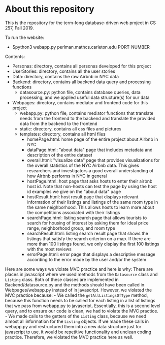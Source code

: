 # About this repository
This is the repository for the term-long database-driven web project in
CS 257, Fall 2019.

To run the website:
- $python3 webapp.py perlman.mathcs.carleton.edu PORT-NUMBER

Contents:
- Personas: directory, contains all personas developed for this project
- UserStories: directory, contains all the user stories
- Data: directory, contains the raw Airbnb in NYC data
- Backend: directory, contains all backend data query and processing functions
  - datasource.py: python file, contains database queries, data processing, and
      we applied useful data structure(s) for our data
- Webpages: directory, contains mediator and frontend code for this project
  - webapp.py: python file, contains mediator functions that translate needs
      from the frontend to the backend and translate the provided data from the
      backend to the frontend
  - static: directory, contains all css files and pictures
  - templates: directory, contains all html files
    - homePage.html: home page of the entire project about Airbnb in NYC
    - dataPage.html: "about data" page that includes metadata and description
        of the entire dataset
    - overall.html: "visualize data" page that provides visualizations for the
        overall statistics of the NYC Airbnb data. This gives researchers and
        investigators a good overall understanding of how Airbnb performs in
        NYC in general
    - hostPage.html: host page that asks hosts to enter their airbnb host id.
        Note that non-hosts can test the page by using the host id examples we
        give on the "about data" page
    - hostResult.html: host result page that displays relevant information of
        their listings and listings of the same room type in the same
        neighborhood. This allows hosts to learn more about the competitions
        associated with their listings
    - searchPage.html: listing search page that allows tourists to search for
        housing of interest by asking them for ideal price range, neighborhood
        group, and room type
    - searchResult.html: listing search result page that shows the listings that
        satisfy the search criterion on a map. If there are more than 100
        listings found, we only display the first 100 listings with the most
        reviews
    - errorPage.html: error page that displays a descriptive message according
        to the error made by the user and/or the system

Here are some ways we violate MVC practice and here is why:
    There are places in javascript where we used methods from the `Datasource`
    class and `Listing` class. Both of these classes are implemented in
    Backend/datasource.py and the methods should have been called in
    Webpages/webapp.py instead of in javascript. However, we violated the MVC
    practice because:
    - We called the `getAllListingsOfType` method, because this function needs
        to be called for each listing in a list of listings that we pass from
        webapp.py to javascript. Essentially, this is a second level query, and
        to ensure our code is clean, we had to violate the MVC practice.
    - We made calls to the getters of the `Listing` class, because we need
        almost all information for the `Listing` objects. If we made these calls
        in webapp.py and restructured them into a new data structure just for
        javascript to use, it would be repetitive functionality and unclean
        coding practice. Therefore, we violated the MVC practice here as well.
